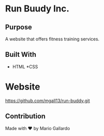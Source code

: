 # Run Buudy Inc.

## Purpose
A website that offers fitness training services. 

## Built With 
* HTML
*CSS

# Website
https://github.com/mgall13/run-buddy.git

## Contribution
Made with ❤️ by Mario Gallardo 
